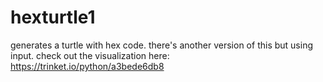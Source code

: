 # hexturtle1
generates a turtle with hex code. there's another version of this but using input. check out the visualization here:  https://trinket.io/python/a3bede6db8

